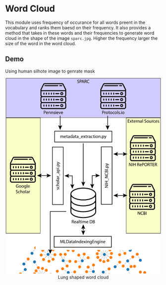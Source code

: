 # Word Cloud
This module uses frequency of occurance for all words preent in the vocabulary and ranks them baesd on their frequency. It also provides a method that takes in these words and their frequencies to generate word cloud in the shape of the image `sparc.jpg`. Higher the frequency larger the size of the word in the word cloud.
 
 ## Demo
 Using human silhote image to genrate mask
 
 <p align="center">
  <!--<img src="https://github.com/SPARC-FAIR-Codeathon/SPARClink/blob/main/MLDataIndexingEngine/WordCloud/sparc_lungs1.png" />-->
  <img src="https://github.com/SPARC-FAIR-Codeathon/SPARClink/blob/main/docs/images/sparclink_block_diagram-01.png" width="500"/>
  <br/>
  <span> Lung shaped word cloud </span>
</p>
